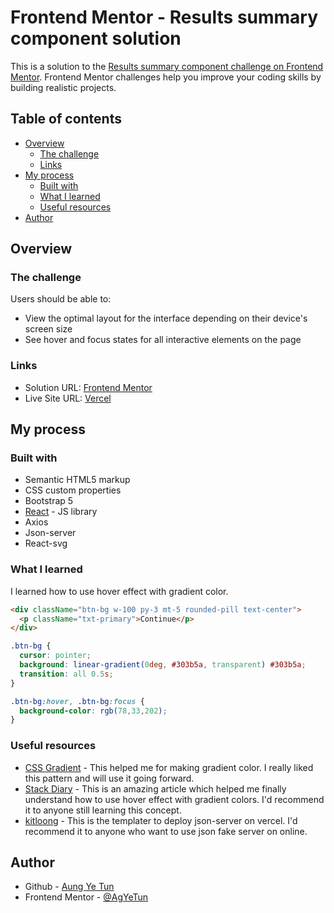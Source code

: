 # Frontend Mentor - Results summary component solution

This is a solution to the [Results summary component challenge on Frontend Mentor](https://www.frontendmentor.io/challenges/results-summary-component-CE_K6s0maV). Frontend Mentor challenges help you improve your coding skills by building realistic projects. 

## Table of contents

- [Overview](#overview)
  - [The challenge](#the-challenge)
  - [Links](#links)
- [My process](#my-process)
  - [Built with](#built-with)
  - [What I learned](#what-i-learned)
  - [Useful resources](#useful-resources)
- [Author](#author)

## Overview

### The challenge

Users should be able to:

- View the optimal layout for the interface depending on their device's screen size
- See hover and focus states for all interactive elements on the page

### Links

- Solution URL: [Frontend Mentor](https://www.frontendmentor.io/solutions/responsive-component-using-html-css-bootstrap-and-reactjs-HUxlA3tlIw)
- Live Site URL: [Vercel](https://results-summary-component-six.vercel.app/)

## My process

### Built with

- Semantic HTML5 markup
- CSS custom properties
- Bootstrap 5
- [React](https://reactjs.org/) - JS library
- Axios
- Json-server
- React-svg

### What I learned

I learned how to use hover effect with gradient color.


```html
<div className="btn-bg w-100 py-3 mt-5 rounded-pill text-center">
  <p className="txt-primary">Continue</p>
</div>
```
```css
.btn-bg {
  cursor: pointer;
  background: linear-gradient(0deg, #303b5a, transparent) #303b5a;
  transition: all 0.5s;
}

.btn-bg:hover, .btn-bg:focus {
  background-color: rgb(78,33,202);
}
```

### Useful resources

- [CSS Gradient](https://cssgradient.io/) - This helped me for making gradient color. I really liked this pattern and will use it going forward.
- [Stack Diary](https://stackdiary.com/gradient-hover-effect-css/) - This is an amazing article which helped me finally understand how to use hover effect with gradient colors. I'd recommend it to anyone still learning this concept.
- [kitloong](https://github.com/kitloong/json-server-vercel) - This is the templater to deploy json-server on vercel. I'd recommend it to anyone who want to use json fake server on online.

## Author

- Github - [Aung Ye Tun](https://github.com/AgYeTun)
- Frontend Mentor - [@AgYeTun](https://www.frontendmentor.io/profile/AgYeTun)
